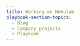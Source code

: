 ```yaml
---
title: Working on Nebulab
playbook-section-topics:
  - Blog
  - Company projects
  - Playbook
---
```


